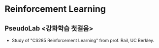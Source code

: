 # Reinforcement Learning

## PseudoLab <강화학습 첫걸음>
- Study of "CS285 Reinforcement Learning" from prof. Rail, UC Berkley.